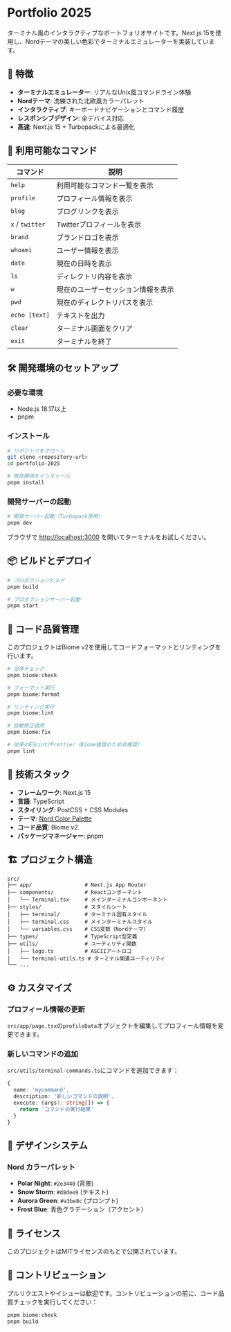 # Portfolio 2025

ターミナル風のインタラクティブなポートフォリオサイトです。Next.js 15を使用し、Nordテーマの美しい色彩でターミナルエミュレーターを実装しています。

## 🚀 特徴

- **ターミナルエミュレーター**: リアルなUnix風コマンドライン体験
- **Nordテーマ**: 洗練された北欧風カラーパレット
- **インタラクティブ**: キーボードナビゲーションとコマンド履歴
- **レスポンシブデザイン**: 全デバイス対応
- **高速**: Next.js 15 + Turbopackによる最適化

## 🎯 利用可能なコマンド

| コマンド | 説明 |
|---------|------|
| `help` | 利用可能なコマンド一覧を表示 |
| `profile` | プロフィール情報を表示 |
| `blog` | ブログリンクを表示 |
| `x` / `twitter` | Twitterプロフィールを表示 |
| `brand` | ブランドロゴを表示 |
| `whoami` | ユーザー情報を表示 |
| `date` | 現在の日時を表示 |
| `ls` | ディレクトリ内容を表示 |
| `w` | 現在のユーザーセッション情報を表示 |
| `pwd` | 現在のディレクトリパスを表示 |
| `echo [text]` | テキストを出力 |
| `clear` | ターミナル画面をクリア |
| `exit` | ターミナルを終了 |

## 🛠️ 開発環境のセットアップ

### 必要な環境

- Node.js 18.17以上
- pnpm

### インストール

```bash
# リポジトリをクローン
git clone <repository-url>
cd portfolio-2025

# 依存関係をインストール
pnpm install
```

### 開発サーバーの起動

```bash
# 開発サーバー起動（Turbopack使用）
pnpm dev
```

ブラウザで [http://localhost:3000](http://localhost:3000) を開いてターミナルをお試しください。

## 📦 ビルドとデプロイ

```bash
# プロダクションビルド
pnpm build

# プロダクションサーバー起動
pnpm start
```

## 🧹 コード品質管理

このプロジェクトはBiome v2を使用してコードフォーマットとリンティングを行います。

```bash
# 全体チェック
pnpm biome:check

# フォーマット実行
pnpm biome:format

# リンティング実行
pnpm biome:lint

# 自動修正適用
pnpm biome:fix

# 従来のESLint/Prettier（Biome推奨のため非推奨）
pnpm lint
```

## 🎨 技術スタック

- **フレームワーク**: Next.js 15
- **言語**: TypeScript
- **スタイリング**: PostCSS + CSS Modules
- **テーマ**: [Nord Color Palette](https://www.nordtheme.com)
- **コード品質**: Biome v2
- **パッケージマネージャー**: pnpm

## 🏗️ プロジェクト構造

```
src/
├── app/                 # Next.js App Router
├── components/          # Reactコンポーネント
│   └── Terminal.tsx     # メインターミナルコンポーネント
├── styles/              # スタイルシート
│   ├── terminal/        # ターミナル固有スタイル
│   ├── terminal.css     # メインターミナルスタイル
│   └── variables.css    # CSS変数（Nordテーマ）
├── types/               # TypeScript型定義
├── utils/               # ユーティリティ関数
│   ├── logo.ts          # ASCIIアートロゴ
│   └── terminal-utils.ts # ターミナル関連ユーティリティ
└── ...
```

## ⚙️ カスタマイズ

### プロフィール情報の更新

`src/app/page.tsx`の`profileData`オブジェクトを編集してプロフィール情報を変更できます。

### 新しいコマンドの追加

`src/utils/terminal-commands.ts`にコマンドを追加できます：

```typescript
{
  name: 'mycommand',
  description: '新しいコマンドの説明',
  execute: (args?: string[]) => {
    return 'コマンドの実行結果'
  }
}
```

## 🎯 デザインシステム

### Nord カラーパレット

- **Polar Night**: `#2e3440` (背景)
- **Snow Storm**: `#d8dee9` (テキスト)
- **Aurora Green**: `#a3be8c` (プロンプト)
- **Frost Blue**: 青色グラデーション（アクセント）

## 📄 ライセンス

このプロジェクトはMITライセンスのもとで公開されています。

## 🤝 コントリビューション

プルリクエストやイシューは歓迎です。コントリビューションの前に、コード品質チェックを実行してください：

```bash
pnpm biome:check
pnpm build
```

